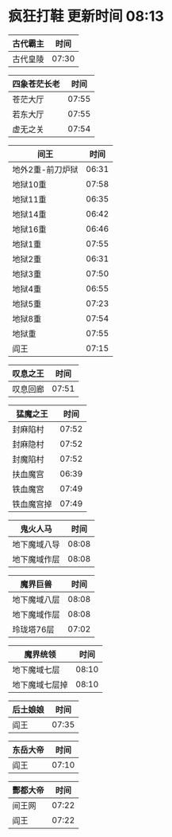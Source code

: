 # 疯狂打鞋 更新时间 08:13

| 古代霸主   | 时间    |
|--------|-------|
| 古代皇陵 | 07:30 |

| 四象苍茫长老   | 时间    |
|--------|-------|
| 苍茫大厅 | 07:55 |
| 若东大厅 | 07:55 |
| 虚无之关 | 07:54 |

| 间王   | 时间    |
|--------|-------|
| 地外2重-前刀炉狱 | 06:31 |
| 地狱10重 | 07:58 |
| 地狱11重 | 06:35 |
| 地狱14重 | 06:42 |
| 地狱16重 | 06:46 |
| 地狱1重 | 07:55 |
| 地狱2重 | 06:31 |
| 地狱3重 | 07:50 |
| 地狱4重 | 06:55 |
| 地狱5重 | 07:23 |
| 地狱8重 | 07:54 |
| 地狱重 | 07:55 |
| 阎王 | 07:15 |

| 叹息之王   | 时间    |
|--------|-------|
| 叹息回廊 | 07:51 |

| 猛魔之王   | 时间    |
|--------|-------|
| 封麻陷村 | 07:52 |
| 封麻隐村 | 07:52 |
| 封魔陷村 | 07:52 |
| 扶血魔宫 | 06:39 |
| 铁血魔宫 | 07:49 |
| 铁血魔宫掉 | 07:49 |

| 鬼火人马   | 时间    |
|--------|-------|
| 地下魔域八导 | 08:08 |
| 地下魔域作层 | 08:08 |

| 魔界巨兽   | 时间    |
|--------|-------|
| 地下魔域八层 | 08:08 |
| 地下魔域作层 | 08:08 |
| 玲珑塔76层 | 07:02 |

| 魔界统领   | 时间    |
|--------|-------|
| 地下魔域七层 | 08:10 |
| 地下魔域七层掉 | 08:10 |

| 后土娘娘   | 时间    |
|--------|-------|
| 阎王 | 07:35 |

| 东岳大帝   | 时间    |
|--------|-------|
| 阎王 | 07:10 |

| 酆都大帝   | 时间    |
|--------|-------|
| 间王网 | 07:22 |
| 阎王 | 07:22 |